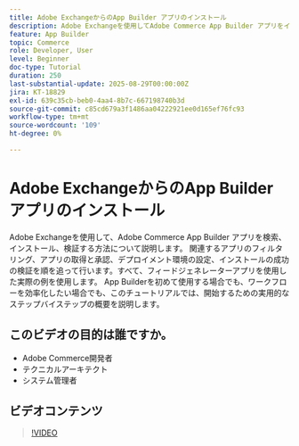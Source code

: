 ```yaml
---
title: Adobe ExchangeからのApp Builder アプリのインストール
description: Adobe Exchangeを使用してAdobe Commerce App Builder アプリをインストールおよび検証する方法について説明します。
feature: App Builder
topic: Commerce
role: Developer, User
level: Beginner
doc-type: Tutorial
duration: 250
last-substantial-update: 2025-08-29T00:00:00Z
jira: KT-18829
exl-id: 639c35cb-beb0-4aa4-8b7c-667198740b3d
source-git-commit: c85cd679a3f1486aa04222921ee0d165ef76fc93
workflow-type: tm+mt
source-wordcount: '109'
ht-degree: 0%

---
```


# Adobe ExchangeからのApp Builder アプリのインストール

Adobe Exchangeを使用して、Adobe Commerce App Builder アプリを検索、インストール、検証する方法について説明します。 関連するアプリのフィルタリング、アプリの取得と承認、デプロイメント環境の設定、インストールの成功の検証を順を追って行います。すべて、フィードジェネレーターアプリを使用した実際の例を使用します。 App Builderを初めて使用する場合でも、ワークフローを効率化したい場合でも、このチュートリアルでは、開始するための実用的なステップバイステップの概要を説明します。


## このビデオの目的は誰ですか。

- Adobe Commerce開発者
- テクニカルアーキテクト
- システム管理者

## ビデオコンテンツ

>[!VIDEO](https://video.tv.adobe.com/v/3471513/?learn=on&enablevpops)

